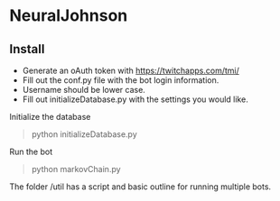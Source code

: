 # NeuralJohnson

## Install
- Generate an oAuth token with https://twitchapps.com/tmi/
- Fill out the conf.py file with the bot login information.
- Username should be lower case.
- Fill out initializeDatabase.py with the settings you would like.

Initialize the database
> python initializeDatabase.py

Run the bot
> python markovChain.py

The folder /util has a script and basic outline for running multiple bots.
